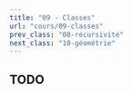 ```yaml
---
title: "09 - Classes"
url: "cours/09-classes"
prev_class: "08-récursivité"
next_class: "10-géométrie"
---
```


## TODO